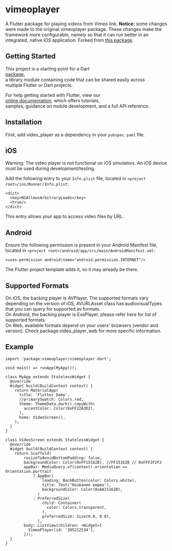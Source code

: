 
# vimeoplayer  
  
A Flutter package for playing videos from Vimeo link. **Notice:** some changes were made to the original vimeoplayer package. These changes make the framework more configurable, namely so that it can run better in an integrated, native iOS application. Forked from [this package](https://pub.dev/packages/vimeoplayer).  
  
## Getting Started  
  
This project is a starting point for a Dart  
[package](https://flutter.dev/developing-packages/),  
a library module containing code that can be shared easily across  
multiple Flutter or Dart projects.  
  
For help getting started with Flutter, view our   
[online documentation](https://flutter.dev/docs), which offers tutorials,   
samples, guidance on mobile development, and a full API reference.  
  
## Installation  
First, add video_player as a dependency in your `pubspec.yaml` file.  
  
## iOS  
Warning: The video player is not functional on iOS simulators. An iOS device must be used during development/testing.  
  
Add the following entry to your `Info.plist` file, located in `<project root>/ios/Runner/Info.plist`:  
  
```<key>NSAppTransportSecurity</key>  
<dict>  
  <key>NSAllowsArbitraryLoads</key>  
  <true/>  
</dict>  
```  
This entry allows your app to access video files by URL.  
  
## Android  
Ensure the following permission is present in your Android Manifest file, located in `<project root>/android/app/src/main/AndroidManifest.xml`:  
  
```<uses-permission android:name="android.permission.INTERNET"/>```  
  
The Flutter project template adds it, so it may already be there.  
  
## Supported Formats  
On iOS, the backing player is AVPlayer. The supported formats vary depending on the version of iOS, AVURLAsset class has audiovisualTypes that you can query for supported av formats.  
On Android, the backing player is ExoPlayer, please refer here for list of supported formats.  
On Web, available formats depend on your users' browsers (vendor and version). Check package:video_player_web for more specific information.  
  
## Example  
  
```import 'package:flutter/material.dart';  
import 'package:vimeoplayer/vimeoplayer.dart';  
  
void main() => runApp(MyApp());  
  
class MyApp extends StatelessWidget {  
  @override  
  Widget build(BuildContext context) {  
    return MaterialApp(  
      title: 'Flutter Demo',  
      //primarySwatch: Colors.red,  
      theme: ThemeData.dark().copyWith(  
        accentColor: Color(0xFF22A3D2),  
      ),  
      home: VideoScreen(),  
    );  
  }  
}  
  
class VideoScreen extends StatelessWidget {  
  @override  
  Widget build(BuildContext context) {  
    return Scaffold(  
        resizeToAvoidBottomPadding: false,  
        backgroundColor: Color(0xFF15162B), //FF15162B // 0xFFF2F2F2  
        appBar: MediaQuery.of(context).orientation == Orientation.portrait  
            ? AppBar(  
                leading: BackButton(color: Colors.white),  
                title: Text('Название видео'),  
                backgroundColor: Color(0xAA15162B),  
              )  
            : PreferredSize(  
                child: Container(  
                  color: Colors.transparent,  
                ),  
                preferredSize: Size(0.0, 0.0),  
              ),  
        body: ListView(children: <Widget>[  
          VimeoPlayer(id: '395212534'),  
        ]));  
  }  
}  
```
